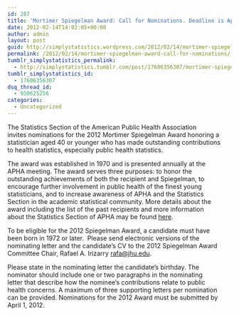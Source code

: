 ```yaml
---
id: 287
title: 'Mortimer Spiegelman Award: Call for Nominations. Deadline is April 1, 2012'
date: 2012-02-14T14:02:05+00:00
author: admin
layout: post
guid: http://simplystatistics.wordpress.com/2012/02/14/mortimer-spiegelman-award-call-for-nominations
permalink: /2012/02/14/mortimer-spiegelman-award-call-for-nominations/
tumblr_simplystatistics_permalink:
  - http://simplystatistics.tumblr.com/post/17606356307/mortimer-spiegelman-award-call-for-nominations
tumblr_simplystatistics_id:
  - 17606356307
dsq_thread_id:
  - 950625256
categories:
  - Uncategorized
---
```

<span>The Statistics Section of the American Public Health Association</span>  
<span>invites nominations for the 2012 Mortimer </span><span class="il">Spiegelman</span><span> Award honoring a</span>  
<span>statistician aged 40 or younger who has made outstanding contributions</span>  
<span>to health statistics, especially public health statistics.</span>

<span>The award was established in 1970 and is presented annually at the</span>  
<span>APHA meeting. The award serves three purposes: to honor the</span>  
<span>outstanding achievements of both the recipient and </span><span class="il">Spiegelman</span><span>, to</span>  
<span>encourage further involvement in public health of the finest young</span>  
<span>statisticians, and to increase awareness of APHA and the Statistics</span>  
<span>Section in the academic statistical community. More details about the</span>  
<span>award including the list of the past recipients and more information</span>  
<span>about the Statistics Section of APHA may be found <a href="http://www.apha.org/membergroups/sections/aphasections/stats/about/spiegelman.htm" target="_blank">here</a>.</span>

<span>To be eligible for the 2012 </span><span class="il">Spiegelman</span><span> Award, a candidate must have</span>  
<span>been born in 1972 or later.  Please send electronic versions of the</span>  
<span>nominating letter and the candidate&#8217;s CV to the 2012 </span><span class="il">Spiegelman</span><span> Award</span>  
<span>Committee Chair, Rafael A. Irizarry </span><a href="mailto:rafa@jhu.edu" target="_blank">rafa@jhu.edu</a><span>.</span>

<span>Please state in the nominating letter the candidate&#8217;s birthday. The</span>  
<span>nominator should include one or two paragraphs in the nominating</span>  
<span>letter that describe how the nominee&#8217;s contributions relate to public</span>  
<span>health concerns. A maximum of three supporting letters per nomination</span>  
<span>can be provided. Nominations for the 2012 Award must be submitted by</span>  
<span>April 1, 2012.</span>